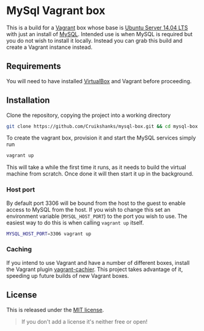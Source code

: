# MySql Vagrant box

This is a build for a [Vagrant](https://www.vagrantup.com/) box whose base is [Ubuntu Server 14.04 LTS](https://atlas.hashicorp.com/ubuntu/boxes/trusty64) with just an install of [MySQL](https://www.mysql.com/). Intended use is when MySQL is required but you do not wish to install it locally. Instead you can grab this build and create a Vagrant instance instead.

## Requirements

You will need to have installed [VirtualBox](https://www.virtualbox.org/) and Vagrant before proceeding.

## Installation

Clone the repository, copying the project into a working directory

```bash
git clone https://github.com/Cruikshanks/mysql-box.git && cd mysql-box
```

To create the vagrant box, provision it and start the MySQL services simply run

```bash
vagrant up
```

This will take a while the first time it runs, as it needs to build the virtual machine from scratch. Once done it will then start it up in the background.

### Host port

By default port 3306 will be bound from the host to the guest to enable access to MySQL from the host. If you wish to change this set an environment variable (`MYSQL_HOST_PORT`) to the port you wish to use. The easiest way to do this is when calling `vagrant up` itself.

```bash
MYSQL_HOST_PORT=3306 vagrant up
```

### Caching

If you intend to use Vagrant and have a number of different boxes, install the Vagrant plugin [vagrant-cachier](http://fgrehm.viewdocs.io/vagrant-cachier/). This project takes advantage of it, speeding up future builds of new Vagrant boxes.

## License

This is released under the [MIT license](https://opensource.org/licenses/MIT).

> If you don't add a license it's neither free or open!

